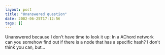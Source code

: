 ```yaml
---
layout: post
title: "Unanswered question"
date: 2002-06-25T17:12:56
tags: []
---
```


Unanswered because I don't have time to look it up: In a AChord network can you somehow find out if there is a node that has a specific hash? I don't think you can, but...
